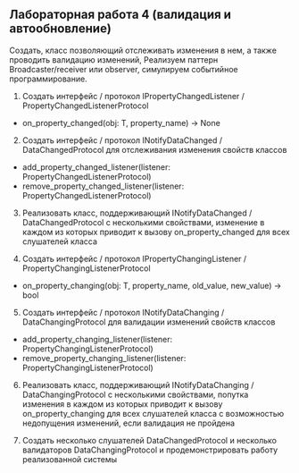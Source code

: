 ## Лабораторная работа 4 (валидация и автообновление)

Создать, класс позволяющий отслеживать изменения в нем, а также проводить валидацию изменений,
Реализуем паттерн Broadcaster/receiver или observer, симулируем событийное программирование.

1. Создать интерфейс / протокол IPropertyChangedListener / PropertyChangedListenerProtocol
  - on_property_changed(obj: T, property_name) -> None

2. Создать интерфейс / протокол INotifyDataChanged / DataChangedProtocol для отслеживания изменения свойств классов
 - add_property_changed_listener(listener: PropertyChangedListenerProtocol)
 - remove_property_changed_listener(listener: PropertyChangedListenerProtocol)

3. Реализовать класс, поддерживающий INotifyDataChanged / DataChangedProtocol с несколькими свойствами, изменение в каждом из которых приводит к вызову on_property_changed для всех слушателей класса

4. Создать интерфейс / протокол IPropertyChangingListener / PropertyChangingListenerProtocol
  - on_property_changing(obj: T, property_name, old_value, new_value) -> bool

5. Создать интерфейс / протокол INotifyDataChanging / DataChangingProtocol для валидации изменений свойств классов
 - add_property_changing_listener(listener: PropertyChangingListenerProtocol)
 - remove_property_changing_listener(listener: PropertyChangingListenerProtocol)

6. Реализовать класс, поддерживающий INotifyDataChanging / DataChangingProtocol с несколькими свойствами, попутка изменения в каждом из которых приводит к вызову on_property_changing для всех слушателей класса с возможностью недопущения изменений, если валидация не пройдена

7. Создать несколько слушателей DataChangedProtocol и несколько валидаторов DataChangingProtocol и продемонстрировать работу реализованной системы